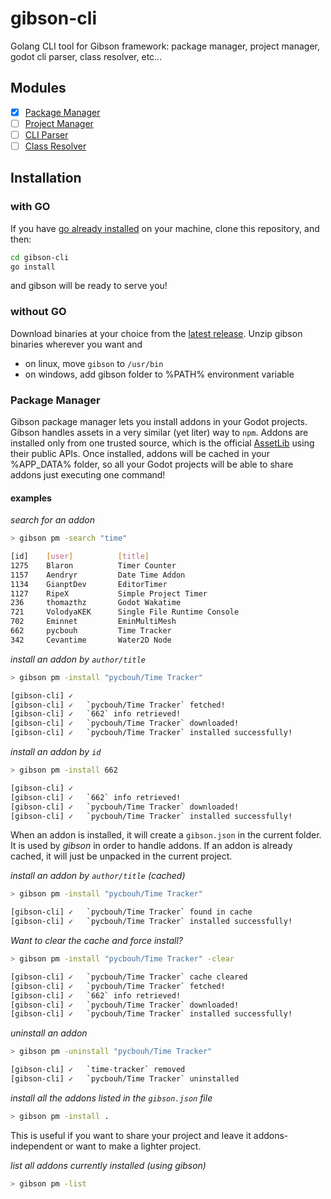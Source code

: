 # gibson-cli
Golang CLI tool for Gibson framework: package manager, project manager, godot cli parser, class resolver, etc...

## Modules
- [x] [Package Manager](#package-manager)  
- [ ] [Project Manager]()  
- [ ] [CLI Parser]()  
- [ ] [Class Resolver]()  

## Installation
### with GO
If you have [go already installed](https://go.dev/doc/install) on your machine, clone this repository, and then:
```bash
cd gibson-cli
go install
```
and gibson will be ready to serve you!

### without GO
Download binaries at your choice from the [latest release](https://github.com/gibsongd/gibson-cli/releases).
Unzip gibson binaries wherever you want and
- on linux, move `gibson` to `/usr/bin`
- on windows, add gibson folder to %PATH% environment variable

### Package Manager
Gibson package manager lets you install addons in your Godot projects.
Gibson handles assets in a very similar (yet liter) way to `npm`.
Addons are installed only from one trusted source, which is the official [AssetLib](https://godotengine.org/asset-library/asset) using their public APIs.
Once installed, addons will be cached in your %APP_DATA% folder, so all your Godot projects will be able to share addons just executing one command!

#### examples

*search for an addon*
```bash
> gibson pm -search "time"

[id]    [user]          [title]
1275    Blaron          Timer Counter
1157    Aendryr         Date Time Addon
1134    GianptDev       EditorTimer
1127    RipeX           Simple Project Timer
236     thomazthz       Godot Wakatime
721     VolodyaKEK      Single File Runtime Console
702     Eminnet         EminMultiMesh
662     pycbouh         Time Tracker
342     Cevantime       Water2D Node
```

*install an addon by `author/title`*
```bash
> gibson pm -install "pycbouh/Time Tracker"

[gibson-cli] ✓
[gibson-cli] ✓   `pycbouh/Time Tracker` fetched!
[gibson-cli] ✓   `662` info retrieved!
[gibson-cli] ✓   `pycbouh/Time Tracker` downloaded!
[gibson-cli] ✓   `pycbouh/Time Tracker` installed successfully!
```

*install an addon by `id`*
```bash
> gibson pm -install 662

[gibson-cli] ✓
[gibson-cli] ✓   `662` info retrieved!
[gibson-cli] ✓   `pycbouh/Time Tracker` downloaded!
[gibson-cli] ✓   `pycbouh/Time Tracker` installed successfully!
```

When an addon is installed, it will create a `gibson.json` in the current folder.
It is used by *gibson* in order to handle addons.
If an addon is already cached, it will just be unpacked in the current project.

*install an addon by `author/title` (cached)*
```bash
> gibson pm -install "pycbouh/Time Tracker"

[gibson-cli] ✓   `pycbouh/Time Tracker` found in cache
[gibson-cli] ✓   `pycbouh/Time Tracker` installed successfully!
```

*Want to clear the cache and force install?*
```bash
> gibson pm -install "pycbouh/Time Tracker" -clear

[gibson-cli] ✓   `pycbouh/Time Tracker` cache cleared
[gibson-cli] ✓   `pycbouh/Time Tracker` fetched!
[gibson-cli] ✓   `662` info retrieved!
[gibson-cli] ✓   `pycbouh/Time Tracker` downloaded!
[gibson-cli] ✓   `pycbouh/Time Tracker` installed successfully!
```

*uninstall an addon*
```bash
> gibson pm -uninstall "pycbouh/Time Tracker"

[gibson-cli] ✓   `time-tracker` removed
[gibson-cli] ✓   `pycbouh/Time Tracker` uninstalled
```

*install all the addons listed in the `gibson.json` file*
```bash
> gibson pm -install .
```
This is useful if you want to share your project and leave it addons-independent or want to make a lighter project.

*list all addons currently installed (using gibson)*
```bash
> gibson pm -list
```
